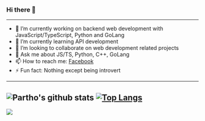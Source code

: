 ### Hi there 👋
---
- 🔭 I’m currently working on backend web development with JavaScript/TypeScript, Python and GoLang
- 🌱 I’m currently learning API development
- 👯 I’m looking to collaborate on web development related projects
- 💬 Ask me about JS/TS, Python, C++, GoLang
- 📫 How to reach me: [Facebook](https://web.facebook.com/TalkToPartho)
- ⚡ Fun fact: Nothing except being introvert
---

![Partho's github stats](https://github-readme-stats.vercel.app/api?username=ParthoKR&count_private=true&show_icons=true)
[![Top Langs](https://github-readme-stats.vercel.app/api/top-langs/?username=ParthoKR)](https://github.com/ParthoKR)
---
![](https://komarev.com/ghpvc/?username=ParthoKR&color=blue)

